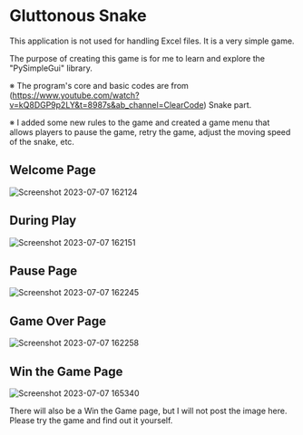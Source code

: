 # Gluttonous Snake
This application is not used for handling Excel files.  It is a very simple game.

The purpose of creating this game is for me to learn and explore the "PySimpleGui" library.

※ The program's core and basic codes are from (https://www.youtube.com/watch?v=kQ8DGP9p2LY&t=8987s&ab_channel=ClearCode) Snake part. 

※ I added some new rules to the game and created a game menu that allows players to pause the game, retry the game, adjust the moving speed of the snake, etc.

## Welcome Page
![Screenshot 2023-07-07 162124](https://github.com/Milkyway1997/Simple-Python-Applications/assets/73594399/899008b9-e35b-4e6d-81ba-b7ba9b38b067)

## During Play
![Screenshot 2023-07-07 162151](https://github.com/Milkyway1997/Simple-Python-Applications/assets/73594399/8458f969-35c4-4980-b718-2f9f6dd23a17)

## Pause Page
![Screenshot 2023-07-07 162245](https://github.com/Milkyway1997/Simple-Python-Applications/assets/73594399/e64c74df-3663-442f-adce-02598e4acee2)

## Game Over Page
![Screenshot 2023-07-07 162258](https://github.com/Milkyway1997/Simple-Python-Applications/assets/73594399/87aa5a0b-68ad-4863-82f0-2bc4a8375d20)

## Win the Game Page
![Screenshot 2023-07-07 165340](https://github.com/Milkyway1997/Simple-Python-Applications/assets/73594399/d6b7d288-0ef2-4270-8c30-fb789b586813)

There will also be a Win the Game page, but I will not post the image here. Please try the game and find out it yourself.
